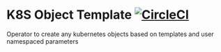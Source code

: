 # K8S Object Template [![CircleCI](https://circleci.com/gh/ericogr/k8s-object-template.svg?style=svg)](https://circleci.com/gh/ericogr/k8s-object-template)
Operator to create any kubernetes objects based on templates and user namespaced parameters
